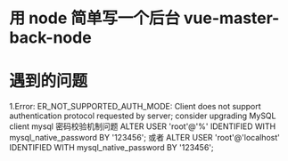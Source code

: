 # 用 node 简单写一个后台 vue-master-back-node

# 遇到的问题

1.Error: ER_NOT_SUPPORTED_AUTH_MODE: Client does not support authentication protocol requested by server; consider upgrading MySQL client
mysql 密码校验机制问题
ALTER USER 'root'@'%' IDENTIFIED WITH mysql_native_password BY '123456';
或者
ALTER USER 'root'@'localhost' IDENTIFIED WITH mysql_native_password BY '123456';
